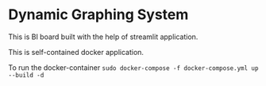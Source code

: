 # Dynamic Graphing System

This is BI board built with the help of streamlit application.

This is self-contained docker application.

To run the docker-container
`sudo docker-compose -f docker-compose.yml up --build -d`